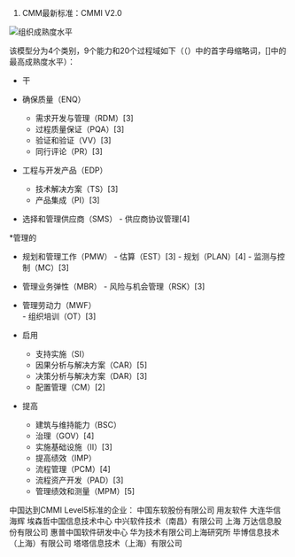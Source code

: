 1.  CMM最新标准：CMMI V2.0

  ![组织成熟度水平](https://github.com/dengmengqiu/learning.gitbio/blob/master/img/CMMI.png)
  
  该模型分为4个类别，9个能力和20个过程域如下（（）中的首字母缩略词，[]中的最高成熟度水平）：
*  干  
  +  确保质量（ENQ）      
     -  需求开发与管理（RDM）[3] 
     -  过程质量保证（PQA）[3]  
     -  验证和验证（VV）[3]  
     -  同行评论（PR）[3]
  
  +  工程与开发产品（EDP）
     -  技术解决方案（TS）[3] 
     -  产品集成（PI）[3]
    
  +  选择和管理供应商（SMS） 
    -  供应商协议管理[4]  
    
*管理的 
  +  规划和管理工作（PMW）
    -  估算（EST）[3] 
    -  规划（PLAN）[4] 
    -  监测与控制（MC）[3] 
    
  +  管理业务弹性（MBR） 
    -  风险与机会管理（RSK）[3] 
    
  +  管理劳动力（MWF）  
    -  组织培训（OT）[3]
* 启用
  +  支持实施（SI）
    - 因果分析与解决方案（CAR）[5]
    - 决策分析与解决方案（DAR）[3]
    - 配置管理（CM）[2]
* 提高
  +  建筑与维持能力（BSC）
    - 治理（GOV）[4]
    - 实施基础设施（II）[3]
  
  +  提高绩效（IMP）
    - 流程管理（PCM）[4]
    - 流程资产开发（PAD）[3]
    - 管理绩效和测量（MPM）[5]

中国达到CMMI Level5标准的企业：
中国东软股份有限公司
用友软件
大连华信
海辉
埃森哲中国信息技术中心
中兴软件技术（南昌）有限公司
上海
万达信息股份有限公司
惠普中国软件研发中心
华为技术有限公司上海研究所
毕博信息技术（上海）有限公司
塔塔信息技术（上海）有限公司
